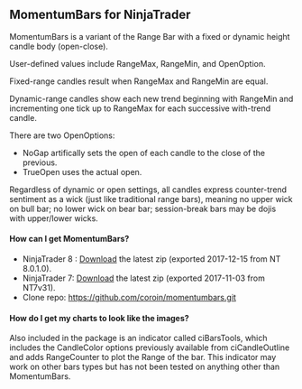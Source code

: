 ## MomentumBars for NinjaTrader

MomentumBars is a variant of the Range Bar with a fixed or dynamic height candle body (open-close).

User-defined values include RangeMax, RangeMin, and OpenOption.

Fixed-range candles result when RangeMax and RangeMin are equal.

Dynamic-range candles show each new trend beginning with RangeMin and incrementing one tick up to RangeMax for each successive with-trend candle.

There are two OpenOptions:
* NoGap artifically sets the open of each candle to the close of the previous.
* TrueOpen uses the actual open.

Regardless of dynamic or open settings, all candles express counter-trend sentiment as a wick (just like traditional range bars), meaning no upper wick on bull bar; no lower wick on bear bar; session-break bars may be dojis with upper/lower wicks.

#### How can I get MomentumBars?
* NinjaTrader 8 : [Download](https://github.com/coroin/momentumbars/raw/master/bin/MomentumBarsType8.zip) the latest zip (exported 2017-12-15 from NT 8.0.1.0).
* NinjaTrader 7: [Download](https://github.com/coroin/momentumbars/raw/master/bin/MomentumBarsType7.zip) the latest zip (exported 2017-11-03 from NT7v31).
* Clone repo: https://github.com/coroin/momentumbars.git

#### How do I get my charts to look like the images?

Also included in the package is an indicator called ciBarsTools, which includes the CandleColor options previously available from ciCandleOutline and adds RangeCounter to plot the Range of the bar. This indicator may work on other bars types but has not been tested on anything other than MomentumBars.
